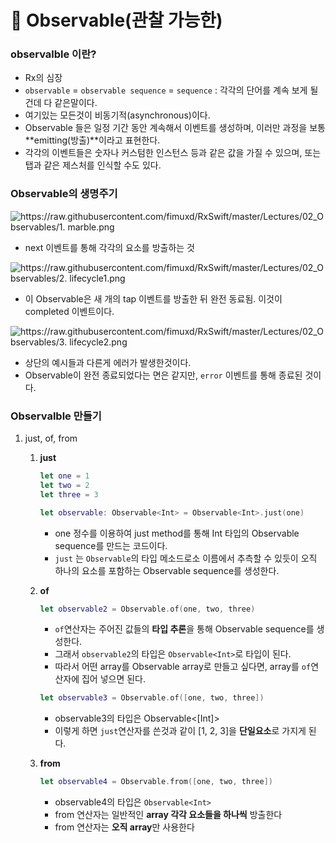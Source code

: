 # 🥽 Observable(관찰 가능한)

### observalble 이란?

- Rx의 심장
- `observable` = `observable sequence` = `sequence` : 각각의 단어를 계속 보게 될건데 다 같은말이다.
- 여기있는 모든것이 비동기적(asynchronous)이다.
- Observable 들은 일정 기간 동안 계속해서 이벤트를 생성하며, 이러만 과정을 보통 **emitting(방출)**이라고 표현한다.
- 각각의 이벤트들은 숫자나 커스텀한 인스턴스 등과 같은 값을 가질 수 있으며, 또는 탭과 같은 제스처를 인식할 수도 있다.

### Observable의 생명주기

![https://raw.githubusercontent.com/fimuxd/RxSwift/master/Lectures/02_Observables/1. marble.png](https://raw.githubusercontent.com/fimuxd/RxSwift/master/Lectures/02_Observables/1.%20marble.png)

- next 이벤트를 통해 각각의 요소를 방출하는 것

![https://raw.githubusercontent.com/fimuxd/RxSwift/master/Lectures/02_Observables/2. lifecycle1.png](https://raw.githubusercontent.com/fimuxd/RxSwift/master/Lectures/02_Observables/2.%20lifecycle1.png)

- 이 Observable은 새 개의 tap 이벤트를 방출한 뒤 완전 동료됨. 이것이 completed 이벤트이다.

![https://raw.githubusercontent.com/fimuxd/RxSwift/master/Lectures/02_Observables/3. lifecycle2.png](https://raw.githubusercontent.com/fimuxd/RxSwift/master/Lectures/02_Observables/3.%20lifecycle2.png)

- 상단의 예시들과 다른게 에러가 발생한것이다.
- Observable이 완전 종료되었다는 면은 같지만, `error` 이벤트를 통해 종료된 것이다.

### Observalble 만들기

1. just, of, from

   1. **just**

      ```swift
      let one = 1
      let two = 2
      let three = 3
      
      let observable: Observable<Int> = Observable<Int>.just(one)
      ```

      - one 정수를 이용하여 just method를 통해 Int 타입의 Observable sequence를 만드는 코드이다.
      - `just` 는 `Observable`의 타입 메소드로소 이름에서 추측할 수 있듯이 오직 하나의 요소를 포함하는 Observable sequence를 생성한다.

   2. **of**

      ```swift
      let observable2 = Observable.of(one, two, three)
      ```

      - `of`연산자는 주어진 값들의 **타입 추론**을 통해 Observable sequence를 생성한다.
      - 그래서 `observable2`의 타입은 `Observable<Int>`로 타입이 된다.
      - 따라서 어떤 array를 Observable array로 만들고 싶다면, array를 `of`연산자에 집어 넣으면 된다.

      ```swift
      let observable3 = Observable.of([one, two, three])
      ```

      - observable3의 타입은 Observable<[Int]>
      - 이렇게 하면 `just`연산자를 쓴것과 같이 [1, 2, 3]을 **단일요소**로 가지게 된다.

   3. **from**

      ```swift
      let observable4 = Observable.from([one, two, three])
      ```

      - observable4의 타입은 `Observable<Int>`
      - from 연산자는 일반적인 **array 각각 요소들을 하나씩** 방출한다
      - from 연산자는 **오직 array**만 사용한다
